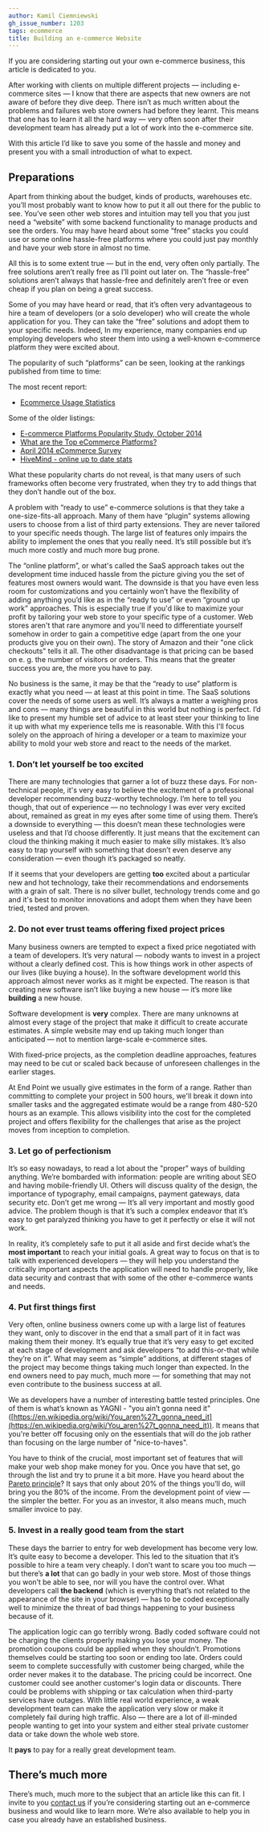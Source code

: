 ```yaml
---
author: Kamil Ciemniewski
gh_issue_number: 1203
tags: ecommerce
title: Building an e-commerce Website
---
```


If you are considering starting out your own e-commerce business, this article is dedicated to you.

After working with clients on multiple different projects — including e-commerce sites — I know that there are aspects that new owners are not aware of before they dive deep. There isn’t as much written about the problems and failures web store owners had before they learnt. This means that one has to learn it all the hard way — very often soon after their development team has already put a lot of work into the e-commerce site.

With this article I’d like to save you some of the hassle and money and present you with a small introduction of what to expect.

## Preparations

Apart from thinking about the budget, kinds of products, warehouses etc. you’ll most probably want to know how to put it all out there for the public to see. You’ve seen other web stores and intuition may tell you that you just need a “website” with some backend functionality to manage products and see the orders. You may have heard about some “free” stacks you could use or some online hassle-free platforms where you could just pay monthly and have your web store in almost no time.

All this is to some extent true — but in the end, very often only partially. The free solutions aren’t really free as I’ll point out later on. The “hassle-free” solutions aren’t always that hassle-free and definitely aren’t free or even cheap if you plan on being a great success.

Some of you may have heard or read, that it’s often very advantageous to hire a team of developers (or a solo developer) who will create the whole application for you. They can take the “free” solutions and adopt them to your specific needs. Indeed, In my experience, many companies end up employing developers who steer them into using a well-known e-commerce platform they were excited about.

The popularity of such “platforms” can be seen, looking at the rankings published from time to time:

The most recent report:

- [Ecommerce Usage Statistics](http://trends.builtwith.com/shop)

Some of the older listings:

- [E-commerce Platforms Popularity Study, October 2014](http://blog.aheadworks.com/2014/10/e-commerce-platforms-share-investigation-october-2014/)
- [What are the Top eCommerce Platforms?](http://creatuity.com/2014/04/29/top-ecommerce-platforms/)
- [April 2014 eCommerce Survey](http://tomrobertshaw.net/2014/04/april-2014-ecommerce-survey/)
- [HiveMind - online up to date stats](https://askhivemind.com)

What these popularity charts do not reveal, is that many users of such frameworks often become very frustrated, when they try to add things that they don’t handle out of the box.

A problem with “ready to use” e-commerce solutions is that they take a one-size-fits-all approach. Many of them have “plugin” systems allowing users to choose from a list of third party extensions. They are never tailored to your specific needs though. The large list of features only impairs the ability to implement the ones that you really need. It’s still possible but it’s much more costly and much more bug prone.

The “online platform”, or what's called the SaaS approach takes out the development time induced hassle from the picture giving you the set of features most owners would want. The downside is that you have even less room for customizations and you certainly won’t have the flexibility of adding anything you’d like as in the “ready to use” or even “ground up work” approaches. This is especially true if you'd like to maximize your profit by tailoring your web store to your specific type of a customer. Web stores aren't that rare anymore and you'll need to differentiate yourself somehow in order to gain a competitive edge (apart from the one your products give you on their own). The story of Amazon and their "one click checkouts" tells it all. The other disadvantage is that pricing can be based on e. g. the number of visitors or orders. This means that the greater success you are, the more you have to pay.

No business is the same, it may be that the “ready to use” platform is exactly what you need — at least at this point in time. The SaaS solutions cover the needs of some users as well. It’s always a matter a weighing pros and cons — many things are beautiful in this world but nothing is perfect. I’d like to present my humble set of advice to at least steer your thinking to line it up with what my experience tells me is reasonable. With this I'll focus solely on the approach of hiring a developer or a team to maximize your ability to mold your web store and react to the needs of the market.

### 1. Don’t let yourself be too excited

There are many technologies that garner a lot of buzz these days. For non-technical people, it's very easy to believe the excitement of a professional developer recommending buzz-worthy technology. I’m here to tell you though, that out of experience — no technology I was ever very excited about, remained as great in my eyes after some time of using them. There’s a downside to everything — this doesn’t mean these technologies were useless and that I’d choose differently. It just means that the excitement can cloud the thinking making it much easier to make silly mistakes. It’s also easy to trap yourself with something that doesn’t even deserve any consideration — even though it’s packaged so neatly.

If it seems that your developers are getting **too** excited about a particular new and hot technology, take their recommendations and endorsements with a grain of salt. There is no silver bullet, technology trends come and go and it's best to monitor innovations and adopt them when they have been tried, tested and proven.

### 2. Do not ever trust teams offering fixed project prices

Many business owners are tempted to expect a fixed price negotiated with a team of developers. It’s very natural — nobody wants to invest in a project without a clearly defined cost. This is how things work in other aspects of our lives (like buying a house). In the software development world this approach almost never works as it might be expected. The reason is that creating new software isn’t like buying a new house — it’s more like **building** a new house.

Software development is **very** complex. There are many unknowns at almost every stage of the project that make it difficult to create accurate estimates. A simple website may end up taking much longer than anticipated — not to mention large-scale e-commerce sites.

With fixed-price projects, as the completion deadline approaches, features may need to be cut or scaled back because of unforeseen challenges in the earlier stages.

At End Point we usually give estimates in the form of a range. Rather than committing to complete your project in 500 hours, we'll break it down into smaller tasks and the aggregated estimate would be a range from 480-520 hours as an example. This allows visibility into the cost for the completed project and offers flexibility for the challenges that arise as the project moves from inception to completion.

### 3. Let go of perfectionism

It’s so easy nowadays, to read a lot about the "proper" ways of building anything. We’re bombarded with information: people are writing about SEO and having mobile-friendly UI. Others will discuss quality of the design, the importance of typography, email campaigns, payment gateways, data security etc. Don’t get me wrong — It’s all very important and mostly good advice. The problem though is that it’s such a complex endeavor that it’s easy to get paralyzed thinking you have to get it perfectly or else it will not work.

In reality, it’s completely safe to put it all aside and first decide what’s the **most important** to reach your initial goals. A great way to focus on that is to talk with experienced developers — they will help you understand the critically important aspects the application will need to handle properly, like data security and contrast that with some of the other e-commerce wants and needs.

### 4. Put first things first

Very often, online business owners come up with a large list of features they want, only to discover in the end that a small part of it in fact was making them their money. It’s equally true that it’s very easy to get excited at each stage of development and ask developers “to add this-or-that while they’re on it”. What may seem as “simple” additions, at different stages of the project may become things taking much longer than expected. In the end owners need to pay much, much more — for something that may not even contribute to the business success at all.

We as developers have a number of interesting battle tested principles. One of them is what’s known as YAGNI - "you ain’t gonna need it" ([https://en.wikipedia.org/wiki/You_aren%27t_gonna_need_it](https://en.wikipedia.org/wiki/You_aren%27t_gonna_need_it)). It means that you're better off focusing only on the essentials that will do the job rather than focusing on the large number of "nice-to-haves".

You have to think of the crucial, most important set of features that will make your web shop make money for you. Once you have that set, go through the list and try to prune it a bit more. Have you heard about the [Pareto principle](https://en.wikipedia.org/wiki/Pareto_principle)? It says that only about 20% of the things you’ll do, will bring you the 80% of the income. From the development point of view — the simpler the better. For you as an investor, it also means much, much smaller invoice to pay.

### 5. Invest in a really good team from the start

These days the barrier to entry for web development has become very low. It’s quite easy to become a developer. This led to the situation that it’s possible to hire a team very cheaply. I don’t want to scare you too much — but there’s **a lot** that can go badly in your web store. Most of those things you won’t be able to see, nor will you have the control over. What developers call **the backend** (which is everything that’s not related to the appearance of the site in your browser) — has to be coded exceptionally well to minimize the threat of bad things happening to your business because of it.

The application logic can go terribly wrong. Badly coded software could not be charging the clients properly making you lose your money. The promotion coupons could be applied when they shouldn’t. Promotions themselves could be starting too soon or ending too late. Orders could seem to complete successfully with customer being charged, while the order never makes it to the database. The pricing could be incorrect. One customer could see another customer's login data or discounts. There could be problems with shipping or tax calculation when third-party services have
outages. With little real world experience, a weak development team can make the application very slow or make it completely fail during high traffic. Also — there are a lot of ill-minded people wanting to get into your system and either steal private customer data or take down the whole web store.

It **pays** to pay for a really great development team.

## There’s much more

There’s much, much more to the subject that an article like this can fit. I invite to you [contact us](/contact) if you’re considering starting out an e-commerce business and would like to learn more. We’re also available to help you in case you already have an established business.
